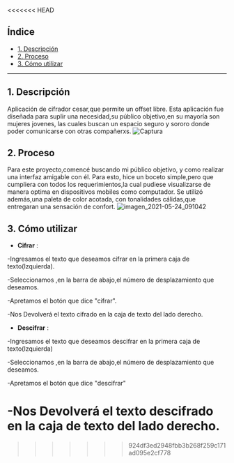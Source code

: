 
<<<<<<< HEAD
## Índice

* [1. Descripción](#1-descripción)
* [2. Proceso](#2-proceso)
* [3. Cómo utilizar](#3-cómo-utilizar)


***

## 1. Descripción

Aplicación de cifrador cesar,que permite un offset libre.
Esta aplicación fue diseñada para suplir una necesidad,su público objetivo,en su mayoría son mujeres jovenes,
las cuales buscan un espacio seguro y sororo donde poder comunicarse con otras compañerxs.
![Captura](https://user-images.githubusercontent.com/83033055/119352119-46ca8000-bc6f-11eb-8d41-0aadc39071b8.PNG)

## 2. Proceso
Para este proyecto,comencé buscando mi público objetivo, y como realizar una interfaz amigable con él.
Para esto, hice un boceto simple,pero que cumpliera con todos los requerimientos,la cual pudiese visualizarse de manera optima en dispositivos mobiles como computador.
Se utilizó además,una paleta de color acotada, con tonalidades cálidas,que entregaran una sensación de confort.
![imagen_2021-05-24_091042](https://user-images.githubusercontent.com/83033055/119352674-f9024780-bc6f-11eb-9fc9-72820a02d591.png)






## 3. Cómo utilizar
* **Cifrar** :    

-Ingresamos el texto que deseamos cifrar en la primera caja de texto(Izquierda).  

-Seleccionamos ,en la barra de abajo,el número de desplazamiento que deseamos.  

-Apretamos el botón que dice "cifrar".  

-Nos Devolverá el texto cifrado en la caja de texto del lado derecho.

* **Descifrar** :    

-Ingresamos el texto que deseamos descifrar en la primera caja de texto(Izquierda)  

-Seleccionamos ,en la barra de abajo,el número de desplazamiento que deseamos.  

-Apretamos el botón que dice "descifrar"  

-Nos Devolverá el texto descifrado en la caja de texto del lado derecho.
=======
>>>>>>> 924df3ed2948fbb3b268f259c171ad095e2cf778

